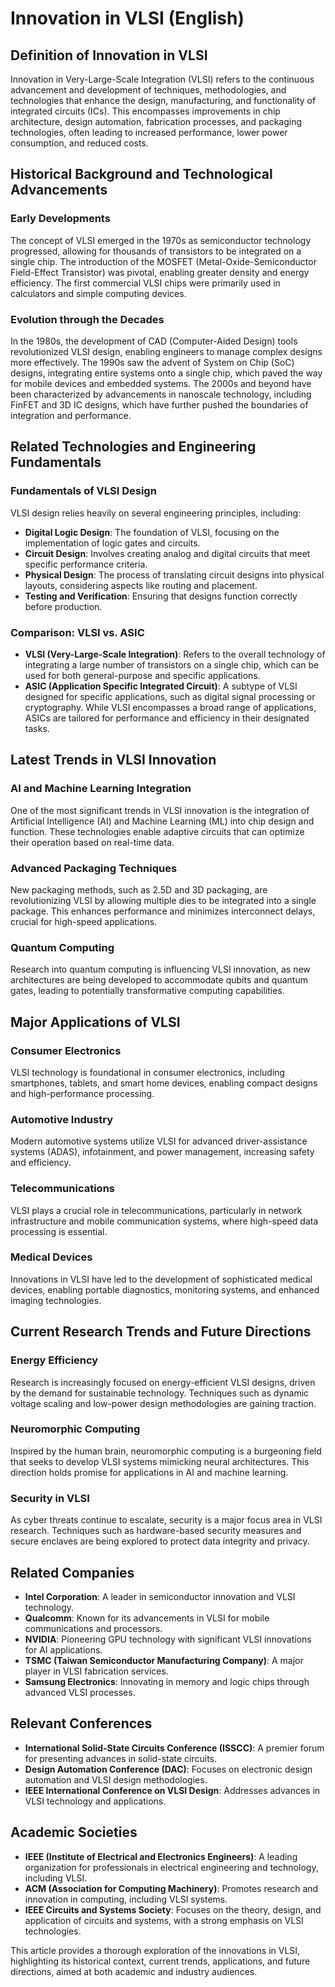 # Innovation in VLSI (English)

## Definition of Innovation in VLSI
Innovation in Very-Large-Scale Integration (VLSI) refers to the continuous advancement and development of techniques, methodologies, and technologies that enhance the design, manufacturing, and functionality of integrated circuits (ICs). This encompasses improvements in chip architecture, design automation, fabrication processes, and packaging technologies, often leading to increased performance, lower power consumption, and reduced costs. 

## Historical Background and Technological Advancements

### Early Developments
The concept of VLSI emerged in the 1970s as semiconductor technology progressed, allowing for thousands of transistors to be integrated on a single chip. The introduction of the MOSFET (Metal-Oxide-Semiconductor Field-Effect Transistor) was pivotal, enabling greater density and energy efficiency. The first commercial VLSI chips were primarily used in calculators and simple computing devices.

### Evolution through the Decades
In the 1980s, the development of CAD (Computer-Aided Design) tools revolutionized VLSI design, enabling engineers to manage complex designs more effectively. The 1990s saw the advent of System on Chip (SoC) designs, integrating entire systems onto a single chip, which paved the way for mobile devices and embedded systems. The 2000s and beyond have been characterized by advancements in nanoscale technology, including FinFET and 3D IC designs, which have further pushed the boundaries of integration and performance.

## Related Technologies and Engineering Fundamentals

### Fundamentals of VLSI Design
VLSI design relies heavily on several engineering principles, including:

- **Digital Logic Design**: The foundation of VLSI, focusing on the implementation of logic gates and circuits.
- **Circuit Design**: Involves creating analog and digital circuits that meet specific performance criteria.
- **Physical Design**: The process of translating circuit designs into physical layouts, considering aspects like routing and placement.
- **Testing and Verification**: Ensuring that designs function correctly before production.

### Comparison: VLSI vs. ASIC
- **VLSI (Very-Large-Scale Integration)**: Refers to the overall technology of integrating a large number of transistors on a single chip, which can be used for both general-purpose and specific applications.
- **ASIC (Application Specific Integrated Circuit)**: A subtype of VLSI designed for specific applications, such as digital signal processing or cryptography. While VLSI encompasses a broad range of applications, ASICs are tailored for performance and efficiency in their designated tasks.

## Latest Trends in VLSI Innovation

### AI and Machine Learning Integration
One of the most significant trends in VLSI innovation is the integration of Artificial Intelligence (AI) and Machine Learning (ML) into chip design and function. These technologies enable adaptive circuits that can optimize their operation based on real-time data.

### Advanced Packaging Techniques
New packaging methods, such as 2.5D and 3D packaging, are revolutionizing VLSI by allowing multiple dies to be integrated into a single package. This enhances performance and minimizes interconnect delays, crucial for high-speed applications.

### Quantum Computing
Research into quantum computing is influencing VLSI innovation, as new architectures are being developed to accommodate qubits and quantum gates, leading to potentially transformative computing capabilities.

## Major Applications of VLSI

### Consumer Electronics
VLSI technology is foundational in consumer electronics, including smartphones, tablets, and smart home devices, enabling compact designs and high-performance processing.

### Automotive Industry
Modern automotive systems utilize VLSI for advanced driver-assistance systems (ADAS), infotainment, and power management, increasing safety and efficiency.

### Telecommunications
VLSI plays a crucial role in telecommunications, particularly in network infrastructure and mobile communication systems, where high-speed data processing is essential.

### Medical Devices
Innovations in VLSI have led to the development of sophisticated medical devices, enabling portable diagnostics, monitoring systems, and enhanced imaging technologies.

## Current Research Trends and Future Directions

### Energy Efficiency
Research is increasingly focused on energy-efficient VLSI designs, driven by the demand for sustainable technology. Techniques such as dynamic voltage scaling and low-power design methodologies are gaining traction.

### Neuromorphic Computing
Inspired by the human brain, neuromorphic computing is a burgeoning field that seeks to develop VLSI systems mimicking neural architectures. This direction holds promise for applications in AI and machine learning.

### Security in VLSI
As cyber threats continue to escalate, security is a major focus area in VLSI research. Techniques such as hardware-based security measures and secure enclaves are being explored to protect data integrity and privacy.

## Related Companies
- **Intel Corporation**: A leader in semiconductor innovation and VLSI technology.
- **Qualcomm**: Known for its advancements in VLSI for mobile communications and processors.
- **NVIDIA**: Pioneering GPU technology with significant VLSI innovations for AI applications.
- **TSMC (Taiwan Semiconductor Manufacturing Company)**: A major player in VLSI fabrication services.
- **Samsung Electronics**: Innovating in memory and logic chips through advanced VLSI processes.

## Relevant Conferences
- **International Solid-State Circuits Conference (ISSCC)**: A premier forum for presenting advances in solid-state circuits.
- **Design Automation Conference (DAC)**: Focuses on electronic design automation and VLSI design methodologies.
- **IEEE International Conference on VLSI Design**: Addresses advances in VLSI technology and applications.

## Academic Societies
- **IEEE (Institute of Electrical and Electronics Engineers)**: A leading organization for professionals in electrical engineering and technology, including VLSI.
- **ACM (Association for Computing Machinery)**: Promotes research and innovation in computing, including VLSI systems.
- **IEEE Circuits and Systems Society**: Focuses on the theory, design, and application of circuits and systems, with a strong emphasis on VLSI technologies.

This article provides a thorough exploration of the innovations in VLSI, highlighting its historical context, current trends, applications, and future directions, aimed at both academic and industry audiences.